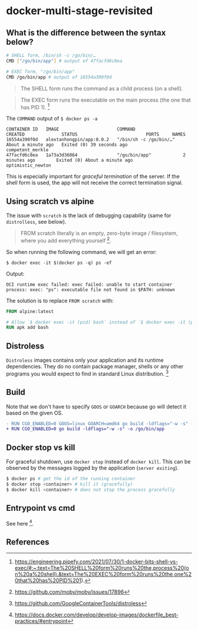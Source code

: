 # docker-multi-stage-revisited

## What is the difference between the syntax below?

```bash
# SHELL form, /bin/sh -c /go/bin/…
CMD ["/go/bin/app"] # output of 47facfd6c8ea

# EXEC form, "/go/bin/app"
CMD /go/bin/app # output of 16554a390f0d
```


> The SHELL form runs the command as a child process (on a shell).

> The EXEC form runs the executable on the main process (the one that has PID 1). [^1]


The `COMMAND` output of `$ docker ps -a`

```
CONTAINER ID   IMAGE                      COMMAND                  CREATED              STATUS                          PORTS     NAMES
16554a390f0d   alextanhongpin/app:0.0.2   "/bin/sh -c /go/bin/…"   About a minute ago   Exited (0) 39 seconds ago                 competent_merkle
47facfd6c8ea   1a73a3d36064               "/go/bin/app"            2 minutes ago        Exited (0) About a minute ago             optimistic_newton
```


This is especially important for _graceful termination_ of the server. If the shell form is used, the app will not receive the correct termination signal.

## Using scratch vs alpine

The issue with `scratch` is the lack of debugging capability (same for `distrolless`, see below).

> FROM scratch literally is an empty, zero-byte image / filesystem, where you add everything yourself [^2].

So when running the following command, we will get an error:

```
$ docker exec -it $(docker ps -q) ps -ef
```
Output:

```
OCI runtime exec failed: exec failed: unable to start container process: exec: "ps": executable file not found in $PATH: unknown
```

The solution is to replace `FROM scratch` with:

```Dockerfile
FROM alpine:latest

# Allow `$ docker exec -it (pid) bash` instead of `$ docker exec -it (pid) /bin/sh`
RUN apk add bash
```


## Distroless

`Distroless` images contains only your application and its runtime dependencies. They do no contain package manager, shells or any other programs you would expect to find in standard Linux distribution. [^3]


## Build


Note that we don't have to specify `GOOS` or `GOARCH` because go will detect it based on the given OS.

```diff
- RUN CGO_ENABLED=0 GOOS=linux GOARCH=amd64 go build -ldflags="-w -s" -o /go/bin/app
+ RUN CGO_ENABLED=0 go build -ldflags="-w -s" -o /go/bin/app
```

## Docker stop vs kill

For graceful shutdown, use `docker stop` instead of `docker kill`. This can be observed by the messages logged by the application (`server exiting`).

```bash
$ docker ps # get the id of the running container
$ docker stop <container> # kill it (gracefully)
$ docker kill <container> # does not stop the process gracefully
```

## Entrypoint vs cmd

See here [^4].

## References

[^1]: https://engineering.pipefy.com/2021/07/30/1-docker-bits-shell-vs-exec/#:~:text=The%20SHELL%20form%20runs%20the,process%20(on%20a%20shell).&text=The%20EXEC%20form%20runs%20the,one%20that%20has%20PID%201).
[^2]: https://github.com/moby/moby/issues/17896
[^3]: https://github.com/GoogleContainerTools/distroless
[^4]: https://docs.docker.com/develop/develop-images/dockerfile_best-practices/#entrypoint
